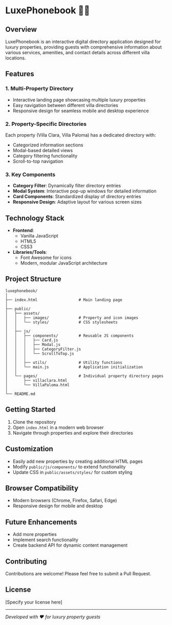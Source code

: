 # LuxePhonebook 📘🏨

## Overview

LuxePhonebook is an interactive digital directory application designed for luxury properties, providing guests with comprehensive information about various services, amenities, and contact details across different villa locations.

## Features

### 1. Multi-Property Directory
- Interactive landing page showcasing multiple luxury properties
- Easy navigation between different villa directories
- Responsive design for seamless mobile and desktop experience

### 2. Property-Specific Directories
Each property (Villa Clara, Villa Paloma) has a dedicated directory with:
- Categorized information sections
- Modal-based detailed views
- Category filtering functionality
- Scroll-to-top navigation

### 3. Key Components
- **Category Filter**: Dynamically filter directory entries
- **Modal System**: Interactive pop-up windows for detailed information
- **Card Components**: Standardized display of directory entries
- **Responsive Design**: Adaptive layout for various screen sizes

## Technology Stack

- **Frontend**: 
  - Vanilla JavaScript
  - HTML5
  - CSS3
- **Libraries/Tools**:
  - Font Awesome for icons
  - Modern, modular JavaScript architecture

## Project Structure

```
luxephonebook/
│
├── index.html                  # Main landing page
│
├── public/
│   ├── assets/
│   │   ├── images/             # Property and icon images
│   │   └── styles/             # CSS stylesheets
│   │
│   ├── js/
│   │   ├── components/         # Reusable JS components
│   │   │   ├── Card.js
│   │   │   ├── Modal.js
│   │   │   ├── CategoryFilter.js
│   │   │   └── ScrollToTop.js
│   │   │
│   │   ├── utils/              # Utility functions
│   │   └── main.js             # Application initialization
│   │
│   └── pages/                  # Individual property directory pages
│       ├── villaclara.html
│       └── VillaPaloma.html
│
└── README.md
```

## Getting Started

1. Clone the repository
2. Open `index.html` in a modern web browser
3. Navigate through properties and explore their directories

## Customization

- Easily add new properties by creating additional HTML pages
- Modify `public/js/components/` to extend functionality
- Update CSS in `public/assets/styles/` for custom styling

## Browser Compatibility

- Modern browsers (Chrome, Firefox, Safari, Edge)
- Responsive design for mobile and desktop

## Future Enhancements

- Add more properties
- Implement search functionality
- Create backend API for dynamic content management

## Contributing

Contributions are welcome! Please feel free to submit a Pull Request.

## License

[Specify your license here]

---

*Developed with ❤️ for luxury property guests*
